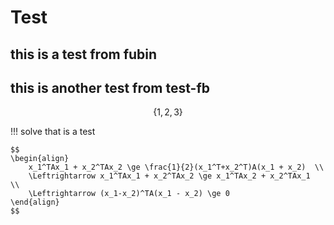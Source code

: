 # Test

## this is a test from fubin

## this is another test from test-fb

$$ \{ 1, 2, 3  \} $$

!!! solve
    that is a test
    
    $$ 
    \begin{align}
        x_1^TAx_1 + x_2^TAx_2 \ge \frac{1}{2}(x_1^T+x_2^T)A(x_1 + x_2)  \\ 
        \Leftrightarrow x_1^TAx_1 + x_2^TAx_2 \ge x_1^TAx_2 + x_2^TAx_1  \\  
        \Leftrightarrow (x_1-x_2)^TA(x_1 - x_2) \ge 0
    \end{align}
    $$
